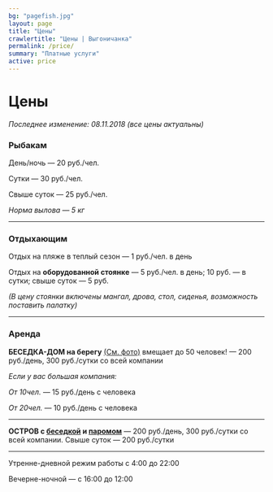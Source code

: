 ```yaml
---
bg: "pagefish.jpg"
layout: page
title: "Цены"
crawlertitle: "Цены | Выгоничанка"
permalink: /price/
summary: "Платные услуги"
active: price 
---
```


# Цены

_Последнее изменение: 08.11.2018 (все цены актуальны)_


### Рыбакам
День/ночь — 20 руб./чел.

Сутки — 30 руб./чел.

Свыше суток — 25 руб./чел.

_Норма вылова — 5 кг_

_____________________

### Отдыхающим

Отдых на пляже в теплый сезон — 1 руб./чел. в день

Отдых на **оборудованной стоянке** — 5 руб./чел. в день; 10 руб. — в сутки; свыше суток — 5 руб. 

_(В цену стоянки включены мангал, дрова, стол, сиденья, возможность поставить палатку)_

____________________

### Аренда

**БЕСЕДКА-ДОМ на берегу** [(См. фото)](https://www.instagram.com/p/BKsqO-Cgqw9/) вмещает до 50 человек! — 200 руб./день, 300 руб./сутки со всей компании

_Если у вас большая компания:_

_От 10чел._ — 15 руб./день с человека

_От 20чел._ — 10 руб./день с человека

_____________

**ОСТРОВ с [беседкой](https://www.instagram.com/p/BKofbIZA3y8/) и [паромом](https://www.instagram.com/p/BKogGaDAKY8/)** — 200 руб./день, 300 руб./сутки со всей компании. Свыше суток — 200 руб./сутки

<!--
**ПОЛЯНА под корпоратив/слёт** — 400 руб. по будням, 600 руб. в выходной

**Воллейбольная площадка** — 10 руб./час со всей компании
-->


___________________________
Утренне-дневной режим работы с 4:00 до 22:00

Вечерне-ночной — с 16:00 до 12:00
